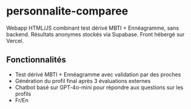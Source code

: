 # personnalite-comparee
 Webapp HTML/JS combinant test dérivé MBTI + Ennéagramme, sans backend. Résultats anonymes stockés via Supabase. Front hébergé sur Vercel.

## Fonctionnalités

- Test dérivé MBTI + Ennéagramme avec validation par des proches
- Génération du profil final après 3 évaluations externes
- Chatbot basé sur GPT‑4o-mini  pour répondre aux questions sur les profils
- Fr/En 